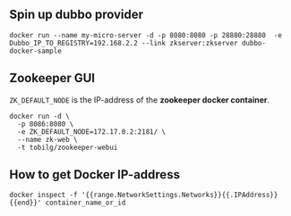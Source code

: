 

## Spin up dubbo provider
```
docker run --name my-micro-server -d -p 8080:8080 -p 28880:28880  -e Dubbo_IP_TO_REGISTRY=192.168.2.2 --link zkserver:zkserver dubbo-docker-sample
```

## Zookeeper GUI

```ZK_DEFAULT_NODE``` is the IP-address of the **zookeeper docker container**.

```
docker run -d \
  -p 8086:8080 \
  -e ZK_DEFAULT_NODE=172.17.0.2:2181/ \
  --name zk-web \
  -t tobilg/zookeeper-webui
```

## How to get Docker IP-address

```
docker inspect -f '{{range.NetworkSettings.Networks}}{{.IPAddress}}{{end}}' container_name_or_id
```